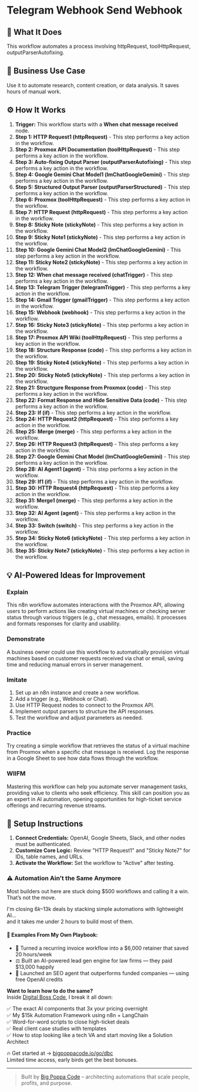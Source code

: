 # Telegram Webhook Send Webhook

## 🚀 What It Does
This workflow automates a process involving httpRequest, toolHttpRequest, outputParserAutofixing.

## 💼 Business Use Case
Use it to automate research, content creation, or data analysis. It saves hours of manual work.

## ⚙️ How It Works
1.  **Trigger:** This workflow starts with a **When chat message received** node.
2. **Step 1: HTTP Request1 (httpRequest)** - This step performs a key action in the workflow.
3. **Step 2: Proxmox API Documentation (toolHttpRequest)** - This step performs a key action in the workflow.
4. **Step 3: Auto-fixing Output Parser (outputParserAutofixing)** - This step performs a key action in the workflow.
5. **Step 4: Google Gemini Chat Model1 (lmChatGoogleGemini)** - This step performs a key action in the workflow.
6. **Step 5: Structured Output Parser (outputParserStructured)** - This step performs a key action in the workflow.
7. **Step 6: Proxmox (toolHttpRequest)** - This step performs a key action in the workflow.
8. **Step 7: HTTP Request (httpRequest)** - This step performs a key action in the workflow.
9. **Step 8: Sticky Note (stickyNote)** - This step performs a key action in the workflow.
10. **Step 9: Sticky Note1 (stickyNote)** - This step performs a key action in the workflow.
11. **Step 10: Google Gemini Chat Model2 (lmChatGoogleGemini)** - This step performs a key action in the workflow.
12. **Step 11: Sticky Note2 (stickyNote)** - This step performs a key action in the workflow.
13. **Step 12: When chat message received (chatTrigger)** - This step performs a key action in the workflow.
14. **Step 13: Telegram Trigger (telegramTrigger)** - This step performs a key action in the workflow.
15. **Step 14: Gmail Trigger (gmailTrigger)** - This step performs a key action in the workflow.
16. **Step 15: Webhook (webhook)** - This step performs a key action in the workflow.
17. **Step 16: Sticky Note3 (stickyNote)** - This step performs a key action in the workflow.
18. **Step 17: Proxmox API Wiki (toolHttpRequest)** - This step performs a key action in the workflow.
19. **Step 18: Structure Response (code)** - This step performs a key action in the workflow.
20. **Step 19: Sticky Note4 (stickyNote)** - This step performs a key action in the workflow.
21. **Step 20: Sticky Note5 (stickyNote)** - This step performs a key action in the workflow.
22. **Step 21: Structgure Response from Proxmox (code)** - This step performs a key action in the workflow.
23. **Step 22: Format Response and Hide Sensitive Data (code)** - This step performs a key action in the workflow.
24. **Step 23: If (if)** - This step performs a key action in the workflow.
25. **Step 24: HTTP Request2 (httpRequest)** - This step performs a key action in the workflow.
26. **Step 25: Merge (merge)** - This step performs a key action in the workflow.
27. **Step 26: HTTP Request3 (httpRequest)** - This step performs a key action in the workflow.
28. **Step 27: Google Gemini Chat Model (lmChatGoogleGemini)** - This step performs a key action in the workflow.
29. **Step 28: AI Agent1 (agent)** - This step performs a key action in the workflow.
30. **Step 29: If1 (if)** - This step performs a key action in the workflow.
31. **Step 30: HTTP Request4 (httpRequest)** - This step performs a key action in the workflow.
32. **Step 31: Merge1 (merge)** - This step performs a key action in the workflow.
33. **Step 32: AI Agent (agent)** - This step performs a key action in the workflow.
34. **Step 33: Switch (switch)** - This step performs a key action in the workflow.
35. **Step 34: Sticky Note6 (stickyNote)** - This step performs a key action in the workflow.
36. **Step 35: Sticky Note7 (stickyNote)** - This step performs a key action in the workflow.

## 💡 AI-Powered Ideas for Improvement
### Explain
This n8n workflow automates interactions with the Proxmox API, allowing users to perform actions like creating virtual machines or checking server status through various triggers (e.g., chat messages, emails). It processes and formats responses for clarity and usability.

### Demonstrate
A business owner could use this workflow to automatically provision virtual machines based on customer requests received via chat or email, saving time and reducing manual errors in server management.

### Imitate
1. Set up an n8n instance and create a new workflow.
2. Add a trigger (e.g., Webhook or Chat).
3. Use HTTP Request nodes to connect to the Proxmox API.
4. Implement output parsers to structure the API responses.
5. Test the workflow and adjust parameters as needed.

### Practice
Try creating a simple workflow that retrieves the status of a virtual machine from Proxmox when a specific chat message is received. Log the response in a Google Sheet to see how data flows through the workflow.

### WIIFM
Mastering this workflow can help you automate server management tasks, providing value to clients who seek efficiency. This skill can position you as an expert in AI automation, opening opportunities for high-ticket service offerings and recurring revenue streams.

## 🔧 Setup Instructions
1. **Connect Credentials:** OpenAI, Google Sheets, Slack, and other nodes must be authenticated.
2. **Customize Core Logic:** Review "HTTP Request1" and "Sticky Note7" for IDs, table names, and URLs.
3. **Activate the Workflow:** Set the workflow to "Active" after testing.

### ⚠️ Automation Ain’t the Same Anymore

Most builders out here are stuck doing $500 workflows and calling it a win.  
That’s not the move.  

I'm closing $6k–$13k deals by stacking simple automations with lightweight AI...  
and it takes me under 2 hours to build most of them.

#### 🧠 Examples From My Own Playbook:
- 🔁 Turned a recurring invoice workflow into a $6,000 retainer that saved 20 hours/week  
- ⚖️ Built an AI-powered lead gen engine for law firms — they paid $13,000 happily  
- 🚀 Launched an SEO agent that outperforms funded companies — using free OpenAI credits  

**Want to learn how to do the same?**  
Inside [Digital Boss Code](https://bigpoppacode.io/go/dbc), I break it all down:

✅ The exact AI components that 3x your pricing overnight  
✅ My $15k Automation Framework using n8n + LangChain  
✅ Word-for-word scripts to close high-ticket deals  
✅ Real client case studies with templates  
✅ How to stop looking like a tech VA and start moving like a Solution Architect  

🔥 Get started at → [bigpoppacode.io/go/dbc](https://bigpoppacode.io/go/dbc)  
Limited time access, early birds get the best bonuses.

---
> Built by [Big Poppa Code](https://bigpoppacode.io) – architecting automations that scale people, profits, and purpose.

